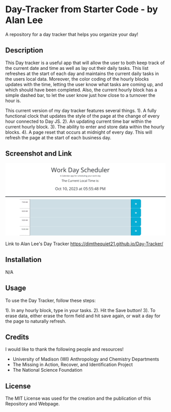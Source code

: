 # Day-Tracker from Starter Code - by Alan Lee
A repository for a day tracker that helps you organize your day!

## Description

This Day tracker is a useful app that will allow the user to both keep track of the current date and time as well as lay out their daily tasks. This list refreshes at the start of each day and maintains the current daily tasks in the users local data. Moreover, the color coding of the hourly blocks updates with the time, letting the user know what tasks are coming up, and which should have been completed. Also, the current hourly block has a simple dashed bar, to let the user know just how close to a turnover the hour is. 

This current version of my day tracker features several things.
1). A fully functional clock that updates the style of the page at the change of every hour connected to Day JS.
2). An updating current time bar within the current hourly block. 
3). The ability to enter and store data within the hourly blocks.
4). A page reset that occurs at midnight of every day. This will refresh the page at the start of each business day. 


## Screenshot and Link

![Screenshot of Alan Lee's Day Tracker](/assets/images/screenshot.png?raw=true "Alan Lee's Day Tracker")

Link to Alan Lee's Day Tracker https://dimthequiet21.github.io/Day-Tracker/

## Installation

N/A

## Usage

To use the Day Tracker, follow these steps:

1). In any hourly block, type in your tasks.
2). Hit the Save button!
3). To erase data, either erase the form field and hit save again, or wait a day for the page to naturally refresh.

## Credits

I would like to thank the following people and resources!
- University of Madison (WI) Anthropology and Chemistry Departments
- The Missing in Action, Recover, and Identification Project
- The National Science Foundation

## License

The MIT License was used for the creation and the publication of this Repository and Webpage.